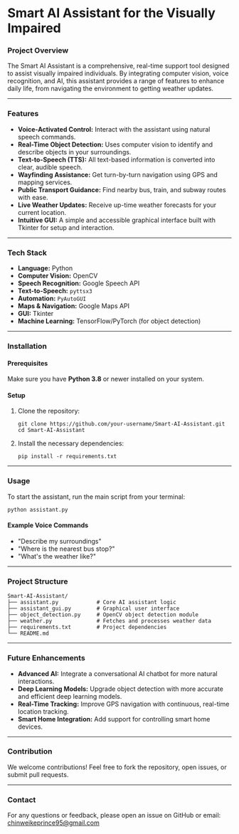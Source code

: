 # Smart AI Assistant for the Visually Impaired

### Project Overview

The Smart AI Assistant is a comprehensive, real-time support tool designed to assist visually impaired individuals. By integrating computer vision, voice recognition, and AI, this assistant provides a range of features to enhance daily life, from navigating the environment to getting weather updates.

---

### Features

- **Voice-Activated Control:** Interact with the assistant using natural speech commands.
- **Real-Time Object Detection:** Uses computer vision to identify and describe objects in your surroundings.
- **Text-to-Speech (TTS):** All text-based information is converted into clear, audible speech.
- **Wayfinding Assistance:** Get turn-by-turn navigation using GPS and mapping services.
- **Public Transport Guidance:** Find nearby bus, train, and subway routes with ease.
- **Live Weather Updates:** Receive up-time weather forecasts for your current location.
- **Intuitive GUI:** A simple and accessible graphical interface built with Tkinter for setup and interaction.

---

### Tech Stack

- **Language:** Python
- **Computer Vision:** OpenCV
- **Speech Recognition:** Google Speech API
- **Text-to-Speech:** `pyttsx3`
- **Automation:** `PyAutoGUI`
- **Maps & Navigation:** Google Maps API
- **GUI:** Tkinter
- **Machine Learning:** TensorFlow/PyTorch (for object detection)

---

### Installation

#### Prerequisites

Make sure you have **Python 3.8** or newer installed on your system.

#### Setup

1.  Clone the repository:
    ```
    git clone https://github.com/your-username/Smart-AI-Assistant.git
    cd Smart-AI-Assistant
    ```
2.  Install the necessary dependencies:
    ```
    pip install -r requirements.txt
    ```

---

### Usage

To start the assistant, run the main script from your terminal:

```
python assistant.py
```

#### Example Voice Commands

- "Describe my surroundings"
- "Where is the nearest bus stop?"
- "What's the weather like?"

---

### Project Structure

```
Smart-AI-Assistant/
├── assistant.py            # Core AI assistant logic
├── assistant_gui.py        # Graphical user interface
├── object_detection.py     # OpenCV object detection module
├── weather.py              # Fetches and processes weather data
├── requirements.txt        # Project dependencies
└── README.md
```

---

### Future Enhancements

- **Advanced AI:** Integrate a conversational AI chatbot for more natural interactions.
- **Deep Learning Models:** Upgrade object detection with more accurate and efficient deep learning models.
- **Real-Time Tracking:** Improve GPS navigation with continuous, real-time location tracking.
- **Smart Home Integration:** Add support for controlling smart home devices.

---

### Contribution

We welcome contributions\! Feel free to fork the repository, open issues, or submit pull requests.

---

### Contact

For any questions or feedback, please open an issue on GitHub or email: chinweikeprince95@gmail.com
